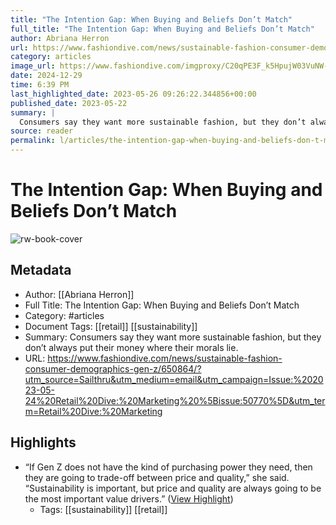 ```yaml
---
title: "The Intention Gap: When Buying and Beliefs Don’t Match"
full_title: "The Intention Gap: When Buying and Beliefs Don’t Match"
author: Abriana Herron
url: https://www.fashiondive.com/news/sustainable-fashion-consumer-demographics-gen-z/650864/?utm_source=Sailthru&utm_medium=email&utm_campaign=Issue:%202023-05-24%20Retail%20Dive:%20Marketing%20%5Bissue:50770%5D&utm_term=Retail%20Dive:%20Marketing
category: articles
image_url: https://www.fashiondive.com/imgproxy/C20qPE3F_k5HpujW03VuNW-xR8zEKEQK7hg7zcW_v3Q/g:ce/rs:fill:770:435:0/bG9jYWw6Ly8vZGl2ZWltYWdlL0dldHR5SW1hZ2VzLTE0Mjg1NzM1NzJfUkM5NW5Oci5qcGc.jpg
date: 2024-12-29
time: 6:39 PM
last_highlighted_date: 2023-05-26 09:26:22.344856+00:00
published_date: 2023-05-22
summary: |
  Consumers say they want more sustainable fashion, but they don’t always put their money where their morals lie.
source: reader
permalink: l/articles/the-intention-gap-when-buying-and-beliefs-don-t-match
---
```

# The Intention Gap: When Buying and Beliefs Don’t Match

![rw-book-cover](https://www.fashiondive.com/imgproxy/C20qPE3F_k5HpujW03VuNW-xR8zEKEQK7hg7zcW_v3Q/g:ce/rs:fill:770:435:0/bG9jYWw6Ly8vZGl2ZWltYWdlL0dldHR5SW1hZ2VzLTE0Mjg1NzM1NzJfUkM5NW5Oci5qcGc.jpg)

## Metadata
- Author: [[Abriana Herron]]
- Full Title: The Intention Gap: When Buying and Beliefs Don’t Match
- Category: #articles
- Document Tags: [[retail]] [[sustainability]] 
- Summary: Consumers say they want more sustainable fashion, but they don’t always put their money where their morals lie.
- URL: https://www.fashiondive.com/news/sustainable-fashion-consumer-demographics-gen-z/650864/?utm_source=Sailthru&utm_medium=email&utm_campaign=Issue:%202023-05-24%20Retail%20Dive:%20Marketing%20%5Bissue:50770%5D&utm_term=Retail%20Dive:%20Marketing

## Highlights
- “If Gen Z does not have the kind of purchasing power they need, then they are going to trade-off between price and quality,” she said. “Sustainability is important, but price and quality are always going to be the most important value drivers.” ([View Highlight](https://read.readwise.io/read/01h1bnzkptz0dvw2ekqzsayqf0))
    - Tags: [[sustainability]] [[retail]] 


